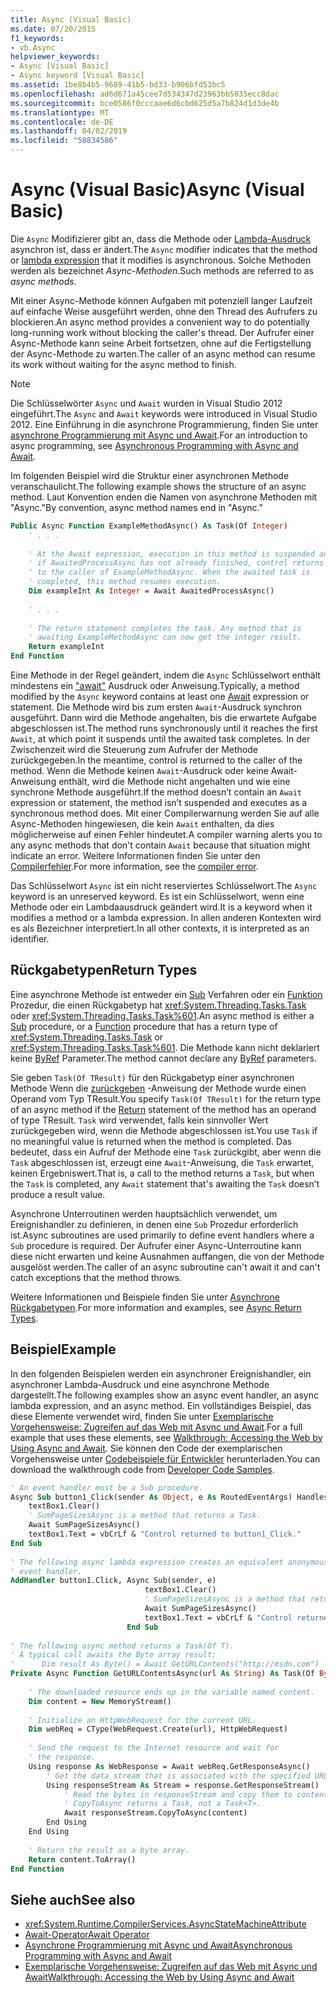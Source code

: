 ```yaml
---
title: Async (Visual Basic)
ms.date: 07/20/2015
f1_keywords:
- vb.Async
helpviewer_keywords:
- Async [Visual Basic]
- Async keyword [Visual Basic]
ms.assetid: 1be8b4b5-9689-41b5-bd33-b906bfd53bc5
ms.openlocfilehash: ad6d671a45cee7d534347d23963bb5035ecc8dac
ms.sourcegitcommit: bce0586f0cccaae6d6cbd625d5a7b824d1d3de4b
ms.translationtype: MT
ms.contentlocale: de-DE
ms.lasthandoff: 04/02/2019
ms.locfileid: "58834586"
---
```

# <a name="async-visual-basic"></a><span data-ttu-id="4ea4b-102">Async (Visual Basic)</span><span class="sxs-lookup"><span data-stu-id="4ea4b-102">Async (Visual Basic)</span></span>
<span data-ttu-id="4ea4b-103">Die `Async` Modifizierer gibt an, dass die Methode oder [Lambda-Ausdruck](../../../visual-basic/programming-guide/language-features/procedures/lambda-expressions.md) asynchron ist, dass er ändert.</span><span class="sxs-lookup"><span data-stu-id="4ea4b-103">The `Async` modifier indicates that the method or [lambda expression](../../../visual-basic/programming-guide/language-features/procedures/lambda-expressions.md) that it modifies is asynchronous.</span></span> <span data-ttu-id="4ea4b-104">Solche Methoden werden als bezeichnet *Async-Methoden*.</span><span class="sxs-lookup"><span data-stu-id="4ea4b-104">Such methods are referred to as *async methods*.</span></span>  
  
 <span data-ttu-id="4ea4b-105">Mit einer Async-Methode können Aufgaben mit potenziell langer Laufzeit auf einfache Weise ausgeführt werden, ohne den Thread des Aufrufers zu blockieren.</span><span class="sxs-lookup"><span data-stu-id="4ea4b-105">An async method provides a convenient way to do potentially long-running work without blocking the caller's thread.</span></span> <span data-ttu-id="4ea4b-106">Der Aufrufer einer Async-Methode kann seine Arbeit fortsetzen, ohne auf die Fertigstellung der Async-Methode zu warten.</span><span class="sxs-lookup"><span data-stu-id="4ea4b-106">The caller of an async method can resume its work without waiting for the async method to finish.</span></span>  
  
> [!NOTE]
>  <span data-ttu-id="4ea4b-107">Die Schlüsselwörter `Async` und `Await` wurden in Visual Studio 2012 eingeführt.</span><span class="sxs-lookup"><span data-stu-id="4ea4b-107">The `Async` and `Await` keywords were introduced in Visual Studio 2012.</span></span> <span data-ttu-id="4ea4b-108">Eine Einführung in die asynchrone Programmierung, finden Sie unter [asynchrone Programmierung mit Async und Await](../../../visual-basic/programming-guide/concepts/async/index.md).</span><span class="sxs-lookup"><span data-stu-id="4ea4b-108">For an introduction to async programming, see [Asynchronous Programming with Async and Await](../../../visual-basic/programming-guide/concepts/async/index.md).</span></span>  
  
 <span data-ttu-id="4ea4b-109">Im folgenden Beispiel wird die Struktur einer asynchronen Methode veranschaulicht.</span><span class="sxs-lookup"><span data-stu-id="4ea4b-109">The following example shows the structure of an async method.</span></span> <span data-ttu-id="4ea4b-110">Laut Konvention enden die Namen von asynchrone Methoden mit "Async."</span><span class="sxs-lookup"><span data-stu-id="4ea4b-110">By convention, async method names end in "Async."</span></span>  
  
```vb  
Public Async Function ExampleMethodAsync() As Task(Of Integer)  
    ' . . .  
  
    ' At the Await expression, execution in this method is suspended and,  
    ' if AwaitedProcessAsync has not already finished, control returns  
    ' to the caller of ExampleMethodAsync. When the awaited task is   
    ' completed, this method resumes execution.   
    Dim exampleInt As Integer = Await AwaitedProcessAsync()  
  
    ' . . .  
  
    ' The return statement completes the task. Any method that is   
    ' awaiting ExampleMethodAsync can now get the integer result.  
    Return exampleInt  
End Function  
```  
  
 <span data-ttu-id="4ea4b-111">Eine Methode in der Regel geändert, indem die `Async` Schlüsselwort enthält mindestens ein ["await"](../../../visual-basic/language-reference/modifiers/async.md) Ausdruck oder Anweisung.</span><span class="sxs-lookup"><span data-stu-id="4ea4b-111">Typically, a method modified by the `Async` keyword contains at least one [Await](../../../visual-basic/language-reference/modifiers/async.md) expression or statement.</span></span> <span data-ttu-id="4ea4b-112">Die Methode wird bis zum ersten `Await`-Ausdruck synchron ausgeführt. Dann wird die Methode angehalten, bis die erwartete Aufgabe abgeschlossen ist.</span><span class="sxs-lookup"><span data-stu-id="4ea4b-112">The method runs synchronously until it reaches the first `Await`, at which point it suspends until the awaited task completes.</span></span> <span data-ttu-id="4ea4b-113">In der Zwischenzeit wird die Steuerung zum Aufrufer der Methode zurückgegeben.</span><span class="sxs-lookup"><span data-stu-id="4ea4b-113">In the meantime, control is returned to the caller of the method.</span></span> <span data-ttu-id="4ea4b-114">Wenn die Methode keinen `Await`-Ausdruck oder keine Await-Anweisung enthält, wird die Methode nicht angehalten und wie eine synchrone Methode ausgeführt.</span><span class="sxs-lookup"><span data-stu-id="4ea4b-114">If the method doesn’t contain an `Await` expression or statement, the method isn’t suspended and executes as a synchronous method does.</span></span> <span data-ttu-id="4ea4b-115">Mit einer Compilerwarnung werden Sie auf alle Async-Methoden hingewiesen, die kein `Await` enthalten, da dies möglicherweise auf einen Fehler hindeutet.</span><span class="sxs-lookup"><span data-stu-id="4ea4b-115">A compiler warning alerts you to any async methods that don't contain `Await` because that situation might indicate an error.</span></span> <span data-ttu-id="4ea4b-116">Weitere Informationen finden Sie unter den [Compilerfehler](../../../visual-basic/language-reference/error-messages/because-this-call-is-not-awaited-the-current-method-continues-to-run.md).</span><span class="sxs-lookup"><span data-stu-id="4ea4b-116">For more information, see the [compiler error](../../../visual-basic/language-reference/error-messages/because-this-call-is-not-awaited-the-current-method-continues-to-run.md).</span></span>  
  
 <span data-ttu-id="4ea4b-117">Das Schlüsselwort `Async` ist ein nicht reserviertes Schlüsselwort.</span><span class="sxs-lookup"><span data-stu-id="4ea4b-117">The `Async` keyword is an unreserved keyword.</span></span> <span data-ttu-id="4ea4b-118">Es ist ein Schlüsselwort, wenn eine Methode oder ein Lambdaausdruck geändert wird.</span><span class="sxs-lookup"><span data-stu-id="4ea4b-118">It is a keyword when it modifies a method or a lambda expression.</span></span> <span data-ttu-id="4ea4b-119">In allen anderen Kontexten wird es als Bezeichner interpretiert.</span><span class="sxs-lookup"><span data-stu-id="4ea4b-119">In all other contexts, it is interpreted as an identifier.</span></span>  
  
## <a name="return-types"></a><span data-ttu-id="4ea4b-120">Rückgabetypen</span><span class="sxs-lookup"><span data-stu-id="4ea4b-120">Return Types</span></span>  
 <span data-ttu-id="4ea4b-121">Eine asynchrone Methode ist entweder ein [Sub](../../../visual-basic/programming-guide/language-features/procedures/sub-procedures.md) Verfahren oder ein [Funktion](../../../visual-basic/programming-guide/language-features/procedures/function-procedures.md) Prozedur, die einen Rückgabetyp hat <xref:System.Threading.Tasks.Task> oder <xref:System.Threading.Tasks.Task%601>.</span><span class="sxs-lookup"><span data-stu-id="4ea4b-121">An async method is either a [Sub](../../../visual-basic/programming-guide/language-features/procedures/sub-procedures.md) procedure, or a [Function](../../../visual-basic/programming-guide/language-features/procedures/function-procedures.md) procedure that has a return type of <xref:System.Threading.Tasks.Task> or <xref:System.Threading.Tasks.Task%601>.</span></span> <span data-ttu-id="4ea4b-122">Die Methode kann nicht deklariert keine [ByRef](../../../visual-basic/language-reference/modifiers/byref.md) Parameter.</span><span class="sxs-lookup"><span data-stu-id="4ea4b-122">The method cannot declare any [ByRef](../../../visual-basic/language-reference/modifiers/byref.md) parameters.</span></span>  
  
 <span data-ttu-id="4ea4b-123">Sie geben `Task(Of TResult)` für den Rückgabetyp einer asynchronen Methode Wenn die [zurückgeben](../../../visual-basic/language-reference/statements/return-statement.md) -Anweisung der Methode wurde einen Operand vom Typ TResult.</span><span class="sxs-lookup"><span data-stu-id="4ea4b-123">You specify `Task(Of TResult)` for the return type of an async method if the [Return](../../../visual-basic/language-reference/statements/return-statement.md) statement of the method has an operand of type TResult.</span></span> <span data-ttu-id="4ea4b-124">`Task` wird verwendet, falls kein sinnvoller Wert zurückgegeben wird, wenn die Methode abgeschlossen ist.</span><span class="sxs-lookup"><span data-stu-id="4ea4b-124">You use `Task` if no meaningful value is returned when the method is completed.</span></span> <span data-ttu-id="4ea4b-125">Das bedeutet, dass ein Aufruf der Methode eine `Task` zurückgibt, aber wenn die `Task` abgeschlossen ist, erzeugt eine `Await`-Anweisung, die `Task` erwartet, keinen Ergebniswert.</span><span class="sxs-lookup"><span data-stu-id="4ea4b-125">That is, a call to the method returns a `Task`, but when the `Task` is completed, any `Await` statement that's awaiting the `Task` doesn’t produce a result value.</span></span>  
  
 <span data-ttu-id="4ea4b-126">Asynchrone Unterroutinen werden hauptsächlich verwendet, um Ereignishandler zu definieren, in denen eine `Sub` Prozedur erforderlich ist.</span><span class="sxs-lookup"><span data-stu-id="4ea4b-126">Async subroutines are used primarily to define event handlers where a `Sub` procedure is required.</span></span> <span data-ttu-id="4ea4b-127">Der Aufrufer einer Async-Unterroutine kann diese nicht erwarten und keine Ausnahmen auffangen, die von der Methode ausgelöst werden.</span><span class="sxs-lookup"><span data-stu-id="4ea4b-127">The caller of an async subroutine can't await it and can't catch exceptions that the method throws.</span></span>  
  
 <span data-ttu-id="4ea4b-128">Weitere Informationen und Beispiele finden Sie unter [Asynchrone Rückgabetypen](../../../visual-basic/programming-guide/concepts/async/async-return-types.md).</span><span class="sxs-lookup"><span data-stu-id="4ea4b-128">For more information and examples, see [Async Return Types](../../../visual-basic/programming-guide/concepts/async/async-return-types.md).</span></span>  
  
## <a name="example"></a><span data-ttu-id="4ea4b-129">Beispiel</span><span class="sxs-lookup"><span data-stu-id="4ea4b-129">Example</span></span>  
 <span data-ttu-id="4ea4b-130">In den folgenden Beispielen werden ein asynchroner Ereignishandler, ein asynchroner Lambda-Ausdruck und eine asynchrone Methode dargestellt.</span><span class="sxs-lookup"><span data-stu-id="4ea4b-130">The following examples show an async event handler, an async lambda expression, and an async method.</span></span> <span data-ttu-id="4ea4b-131">Ein vollständiges Beispiel, das diese Elemente verwendet wird, finden Sie unter [Exemplarische Vorgehensweise: Zugreifen auf das Web mit Async und Await](../../../visual-basic/programming-guide/concepts/async/walkthrough-accessing-the-web-by-using-async-and-await.md).</span><span class="sxs-lookup"><span data-stu-id="4ea4b-131">For a full example that uses these elements, see [Walkthrough: Accessing the Web by Using Async and Await](../../../visual-basic/programming-guide/concepts/async/walkthrough-accessing-the-web-by-using-async-and-await.md).</span></span> <span data-ttu-id="4ea4b-132">Sie können den Code der exemplarischen Vorgehensweise unter [Codebeispiele für Entwickler](https://code.msdn.microsoft.com/Async-Sample-Accessing-the-9c10497f) herunterladen.</span><span class="sxs-lookup"><span data-stu-id="4ea4b-132">You can download the walkthrough code from [Developer Code Samples](https://code.msdn.microsoft.com/Async-Sample-Accessing-the-9c10497f).</span></span>  
  
```vb  
' An event handler must be a Sub procedure.  
Async Sub button1_Click(sender As Object, e As RoutedEventArgs) Handles button1.Click  
    textBox1.Clear()  
    ' SumPageSizesAsync is a method that returns a Task.  
    Await SumPageSizesAsync()  
    textBox1.Text = vbCrLf & "Control returned to button1_Click."  
End Sub  
  
' The following async lambda expression creates an equivalent anonymous  
' event handler.  
AddHandler button1.Click, Async Sub(sender, e)  
                              textBox1.Clear()  
                              ' SumPageSizesAsync is a method that returns a Task.  
                              Await SumPageSizesAsync()  
                              textBox1.Text = vbCrLf & "Control returned to button1_Click."  
                          End Sub  
  
' The following async method returns a Task(Of T).  
' A typical call awaits the Byte array result:  
'      Dim result As Byte() = Await GetURLContents("http://msdn.com")  
Private Async Function GetURLContentsAsync(url As String) As Task(Of Byte())  
  
    ' The downloaded resource ends up in the variable named content.  
    Dim content = New MemoryStream()  
  
    ' Initialize an HttpWebRequest for the current URL.  
    Dim webReq = CType(WebRequest.Create(url), HttpWebRequest)  
  
    ' Send the request to the Internet resource and wait for  
    ' the response.  
    Using response As WebResponse = Await webReq.GetResponseAsync()  
        ' Get the data stream that is associated with the specified URL.  
        Using responseStream As Stream = response.GetResponseStream()  
            ' Read the bytes in responseStream and copy them to content.    
            ' CopyToAsync returns a Task, not a Task<T>.  
            Await responseStream.CopyToAsync(content)  
        End Using  
    End Using  
  
    ' Return the result as a byte array.  
    Return content.ToArray()  
End Function  
```  
  
## <a name="see-also"></a><span data-ttu-id="4ea4b-133">Siehe auch</span><span class="sxs-lookup"><span data-stu-id="4ea4b-133">See also</span></span>

- <xref:System.Runtime.CompilerServices.AsyncStateMachineAttribute>
- [<span data-ttu-id="4ea4b-134">Await-Operator</span><span class="sxs-lookup"><span data-stu-id="4ea4b-134">Await Operator</span></span>](../../../visual-basic/language-reference/operators/await-operator.md)
- [<span data-ttu-id="4ea4b-135">Asynchrone Programmierung mit Async und Await</span><span class="sxs-lookup"><span data-stu-id="4ea4b-135">Asynchronous Programming with Async and Await</span></span>](../../../visual-basic/programming-guide/concepts/async/index.md)
- [<span data-ttu-id="4ea4b-136">Exemplarische Vorgehensweise: Zugreifen auf das Web mit Async und Await</span><span class="sxs-lookup"><span data-stu-id="4ea4b-136">Walkthrough: Accessing the Web by Using Async and Await</span></span>](../../../visual-basic/programming-guide/concepts/async/walkthrough-accessing-the-web-by-using-async-and-await.md)
